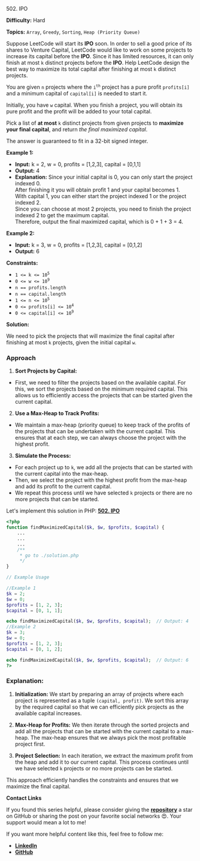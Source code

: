 502\. IPO

**Difficulty:** Hard

**Topics:** `Array`, `Greedy`, `Sorting`, `Heap (Priority Queue)`

Suppose LeetCode will start its **IPO** soon. In order to sell a good price of its shares to Venture Capital, LeetCode would like to work on some projects to increase its capital before the **IPO**. Since it has limited resources, it can only finish at most `k` distinct projects before the **IPO**. Help LeetCode design the best way to maximize its total capital after finishing at most `k` distinct projects.

You are given `n` projects where the <code>i<sup>th</sup></code> project has a pure profit `profits[i]` and a minimum capital of `capital[i]` is needed to start it.

Initially, you have `w` capital. When you finish a project, you will obtain its pure profit and the profit will be added to your total capital.

Pick a list of **at most** `k` distinct projects from given projects to **maximize your final capital**, and return _the final maximized capital_.

The answer is guaranteed to fit in a 32-bit signed integer.

**Example 1:**

- **Input:** k = 2, w = 0, profits = [1,2,3], capital = [0,1,1]
- **Output:** 4
- **Explanation:** Since your initial capital is 0, you can only start the project indexed 0.\
  After finishing it you will obtain profit 1 and your capital becomes 1.\
  With capital 1, you can either start the project indexed 1 or the project indexed 2.\
  Since you can choose at most 2 projects, you need to finish the project indexed 2 to get the maximum capital.\
  Therefore, output the final maximized capital, which is 0 + 1 + 3 = 4.

**Example 2:**

- **Input:** k = 3, w = 0, profits = [1,2,3], capital = [0,1,2]
- **Output:** 6

**Constraints:**

- <code>1 <= k <= 10<sup>5</sup></code>
- <code>0 <= w <= 10<sup>9</sup></code>
- <code>n == profits.length</code>
- <code>n == capital.length</code>
- <code>1 <= n <= 10<sup>5</sup></code>
- <code>0 <= profits[i] <= 10<sup>4</sup></code>
- <code>0 <= capital[i] <= 10<sup>9</sup></code>



**Solution:**

We need to pick the projects that will maximize the final capital after finishing at most `k` projects, given the initial capital `w`.

### Approach

1. **Sort Projects by Capital:**
  - First, we need to filter the projects based on the available capital. For this, we sort the projects based on the minimum required capital. This allows us to efficiently access the projects that can be started given the current capital.

2. **Use a Max-Heap to Track Profits:**
  - We maintain a max-heap (priority queue) to keep track of the profits of the projects that can be undertaken with the current capital. This ensures that at each step, we can always choose the project with the highest profit.

3. **Simulate the Process:**
  - For each project up to `k`, we add all the projects that can be started with the current capital into the max-heap.
  - Then, we select the project with the highest profit from the max-heap and add its profit to the current capital.
  - We repeat this process until we have selected `k` projects or there are no more projects that can be started.

Let's implement this solution in PHP: **[502. IPO](https://github.com/mah-shamim/leet-code-in-php/tree/main/algorithms/000502-ipo/solution.php)**

```php
<?php
function findMaximizedCapital($k, $w, $profits, $capital) {
    ...
    ...
    ...
    /**
     * go to ./solution.php
     */
}

// Example Usage

//Example 1
$k = 2;
$w = 0;
$profits = [1, 2, 3];
$capital = [0, 1, 1];

echo findMaximizedCapital($k, $w, $profits, $capital);  // Output: 4
//Example 2
$k = 3;
$w = 0;
$profits = [1, 2, 3];
$capital = [0, 1, 2];

echo findMaximizedCapital($k, $w, $profits, $capital);  // Output: 6
?>
```

### Explanation:

1. **Initialization:** We start by preparing an array of projects where each project is represented as a tuple `(capital, profit)`. We sort this array by the required capital so that we can efficiently pick projects as the available capital increases.

2. **Max-Heap for Profits:** We then iterate through the sorted projects and add all the projects that can be started with the current capital to a max-heap. The max-heap ensures that we always pick the most profitable project first.

3. **Project Selection:** In each iteration, we extract the maximum profit from the heap and add it to our current capital. This process continues until we have selected `k` projects or no more projects can be started.

This approach efficiently handles the constraints and ensures that we maximize the final capital.

**Contact Links**

If you found this series helpful, please consider giving the **[repository](https://github.com/mah-shamim/leet-code-in-php)** a star on GitHub or sharing the post on your favorite social networks 😍. Your support would mean a lot to me!

If you want more helpful content like this, feel free to follow me:

- **[LinkedIn](https://www.linkedin.com/in/arifulhaque/)**
- **[GitHub](https://github.com/mah-shamim)**

